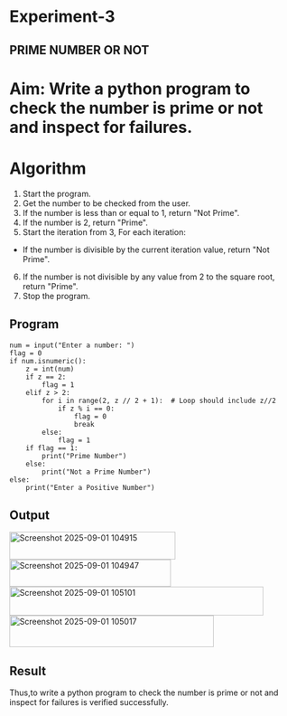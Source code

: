 # Experiment-3
## PRIME NUMBER OR NOT

# Aim: Write a python program to check the number is prime or not and inspect for failures. 

# Algorithm
1. Start the program.
2. Get the number to be checked from the user.
3. If the number is less than or equal to 1, return "Not Prime".
4. If the number is 2, return "Prime".
5. Start the iteration from 3, For each iteration:
 - If the number is divisible by the current iteration value, return "Not Prime".
6. If the number is not divisible by any value from 2 to the square root, return "Prime".
7. Stop the program. 

## Program
```
num = input("Enter a number: ")  
flag = 0  
if num.isnumeric():  
    z = int(num)  
    if z == 2:  
        flag = 1  
    elif z > 2:  
        for i in range(2, z // 2 + 1):  # Loop should include z//2
            if z % i == 0:  
                flag = 0  
                break  
        else:  
            flag = 1  
    if flag == 1:  
        print("Prime Number")  
    else:  
        print("Not a Prime Number")  
else:  
    print("Enter a Positive Number")
```

## Output

<img width="294" height="49" alt="Screenshot 2025-09-01 104915" src="https://github.com/user-attachments/assets/db0bd284-0dd8-43ac-bbbb-10278e416afa" />

<img width="286" height="48" alt="Screenshot 2025-09-01 104947" src="https://github.com/user-attachments/assets/ed6d46fa-cc0c-4e6a-a297-1fa6fafd20ce" />

<img width="450" height="51" alt="Screenshot 2025-09-01 105101" src="https://github.com/user-attachments/assets/0cc85599-f64a-4451-826f-cd5f66eb6792" />

<img width="362" height="56" alt="Screenshot 2025-09-01 105017" src="https://github.com/user-attachments/assets/ff7b2c1c-6002-4e73-8506-777bf12a6ccc" />


## Result

Thus,to write a python program to check the number is prime or not and inspect for failures is verified successfully.
